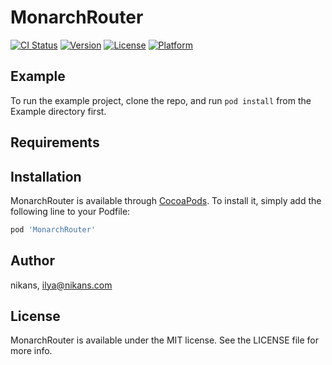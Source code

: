 # MonarchRouter

[![CI Status](https://img.shields.io/travis/nikans/MonarchRouter.svg?style=flat)](https://travis-ci.org/nikans/MonarchRouter)
[![Version](https://img.shields.io/cocoapods/v/MonarchRouter.svg?style=flat)](https://cocoapods.org/pods/MonarchRouter)
[![License](https://img.shields.io/cocoapods/l/MonarchRouter.svg?style=flat)](https://cocoapods.org/pods/MonarchRouter)
[![Platform](https://img.shields.io/cocoapods/p/MonarchRouter.svg?style=flat)](https://cocoapods.org/pods/MonarchRouter)

## Example

To run the example project, clone the repo, and run `pod install` from the Example directory first.

## Requirements

## Installation

MonarchRouter is available through [CocoaPods](https://cocoapods.org). To install
it, simply add the following line to your Podfile:

```ruby
pod 'MonarchRouter'
```

## Author

nikans, ilya@nikans.com

## License

MonarchRouter is available under the MIT license. See the LICENSE file for more info.
